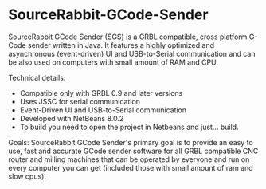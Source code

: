 # SourceRabbit-GCode-Sender

SourceRabbit GCode Sender (SGS) is a GRBL compatible, cross platform G-Code sender written in Java. It features a highly optimized and asynchronous (event-driven) UI and USB-to-Serial communication and can be also used on computers with small amount of RAM and CPU.

Technical details:
* Compatible only with GRBL 0.9 and later versions
* Uses JSSC for serial communication
* Event-Driven UI and USB-to-Serial communication
* Developed with NetBeans 8.0.2
* To build you need to open the project in Netbeans and just... build.

Goals:
SourceRabbit GCode Sender's primary goal is to provide an easy to use, fast and accurate GCode sender software for all GRBL compatible CNC router and milling machines that can be operated by everyone and run on every computer you can get (included those with small amount of ram and slow cpus). 


